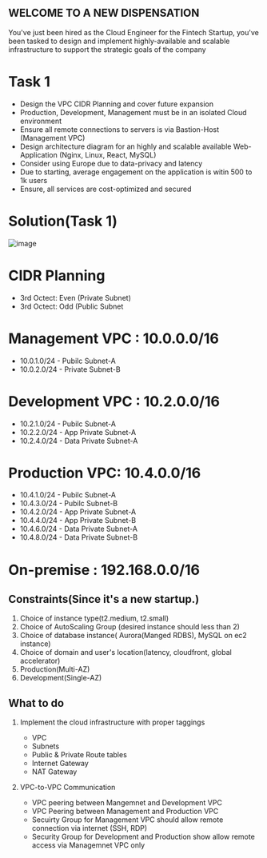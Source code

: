 ## WELCOME TO A NEW DISPENSATION

You've just been hired as the Cloud Engineer for the Fintech Startup, you've been tasked to design and implement highly-available and scalable infrastructure to support the strategic goals of the company

# Task 1

* Design the VPC CIDR Planning and cover future expansion
* Production, Development, Management must be in an isolated Cloud environment
* Ensure all remote connections to servers is via Bastion-Host (Management VPC)
* Design architecture diagram for an highly and scalable available Web-Application (Nginx, Linux, React, MySQL)
* Consider using Europe due to data-privacy and latency
* Due to starting, average engagement on the application is witin 500 to 1k users
* Ensure, all services are cost-optimized and secured



# Solution(Task 1)

![image](https://github.com/user-attachments/assets/277765bd-47b2-4a7a-aa10-6b56931ffb70)


# CIDR Planning

* 3rd Octect: Even (Private Subnet)
* 3rd Octect: Odd  (Public Subnet

# Management VPC : 10.0.0.0/16

  * 10.0.1.0/24 - Pubilc Subnet-A
  * 10.0.2.0/24 - Private Subnet-B

#  Development VPC : 10.2.0.0/16
  
  * 10.2.1.0/24 - Pubilc Subnet-A
  * 10.2.2.0/24 - App Private Subnet-A
  * 10.2.4.0/24 - Data Private Subnet-A
  
# Production VPC: 10.4.0.0/16

  * 10.4.1.0/24 - Pubilc Subnet-A
  * 10.4.3.0/24 - Pubilc Subnet-B
  * 10.4.2.0/24 - App Private Subnet-A 
  * 10.4.4.0/24 - App Private Subnet-B
  * 10.4.6.0/24 - Data Private Subnet-A
  * 10.4.8.0/24 - Data Private Subnet-B

# On-premise : 192.168.0.0/16
  

## Constraints(Since it's a new startup.)

1. Choice of instance type(t2.medium, t2.small)
2. Choice of AutoScaling Group (desired instance should less than 2)
3. Choice of database instance( Aurora(Manged RDBS), MySQL on ec2 instance)
4. Choice of domain and user's location(latency, cloudfront, global accelerator)
5. Production(Multi-AZ)
6. Development(Single-AZ)

## What to do

1. Implement the cloud infrastructure with proper taggings
   * VPC 
   * Subnets
   * Public & Private Route tables
   * Internet Gateway
   * NAT Gateway

2. VPC-to-VPC Communication

   * VPC peering between Mangemnet and Development VPC
   * VPC Peering between Management and Production VPC
   * Secuirty Group for Management VPC should allow remote connection via internet (SSH, RDP)
   * Security Group for Development and Production show allow remote access via Managemnet VPC only



